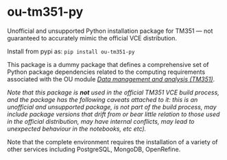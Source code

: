 # ou-tm351-py

Unofficial and unsupported Python installation package for TM351 — not guaranteed to accurately mimic the official VCE distribution.

Install from pypi as: `pip install ou-tm351-py`

This package is a dummy package that defines a comprehensive set of Python package dependencies related to the computing requirements associated with the OU module [*Data management and analysis (TM351)*](https://www.open.ac.uk/courses/modules/tm351).

*Note that this package is __not__ used in the official TM351 VCE build process, and the package has the following caveats attached to it: this is an unofficial and unsupported package, is not part of the build process, may include package versions that drift from or bear little relation to those used in the official distribution, may have internal conflicts, may lead to unexpected behaviour in the notebooks, etc etc).*

Note that the complete environment requires the installation of a variety of other services including PostgreSQL, MongoDB, OpenRefine.
